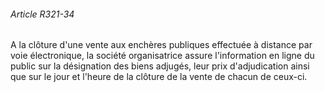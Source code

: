 ###### Article R321-34

A la clôture d'une vente aux enchères publiques effectuée à distance par voie électronique, la société organisatrice assure l'information en ligne du public sur la désignation des biens adjugés, leur prix d'adjudication ainsi que sur le jour et l'heure de la clôture de la vente de chacun de ceux-ci.

